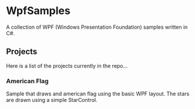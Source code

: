 # WpfSamples
A collection of WPF (Windows Presentation Foundation) samples written in C#.

## Projects
Here is a list of the projects currently in the repo...

### American Flag
Sample that draws and american flag using the basic WPF layout. The stars are drawn using a simple StarControl.
